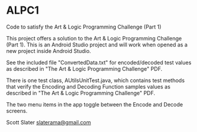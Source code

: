 # ALPC1
Code to satisfy the Art & Logic Programming Challenge (Part 1)

This project offers a solution to the Art & Logic Programming Challenge (Part 1).
This is an Android Studio project and will work when opened as a new project inside Android Studio.

See the included file "ConvertedData.txt" for encoded/decoded test values as described in "The Art & Logic Programming Challenge" PDF.

There is one test class, AUtilsUnitTest.java, which contains test methods that verify the Encoding and Decoding Function samples values as described in "The Art & Logic Programming Challenge" PDF.

The two menu items in the app toggle between the Encode and Decode screens.

Scott Slater
slaterama@gmail.com
